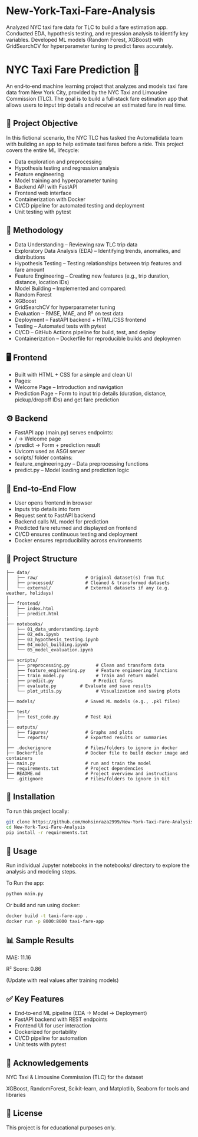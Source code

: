 # New-York-Taxi-Fare-Analysis
Analyzed NYC taxi fare data for TLC to build a fare estimation app. Conducted EDA, hypothesis testing, and regression analysis to identify key variables. Developed ML models (Random Forest, XGBoost) with GridSearchCV for hyperparameter tuning to predict fares accurately.
# NYC Taxi Fare Prediction 🚖

An end‑to‑end machine learning project that analyzes and models taxi fare data from New York City, provided by the NYC Taxi and Limousine Commission (TLC). The goal is to build a full‑stack fare estimation app that allows users to input trip details and receive an estimated fare in real time.

## 📌 Project Objective

In this fictional scenario, the NYC TLC has tasked the Automatidata team with building an app to help estimate taxi fares before a ride. This project covers the entire ML lifecycle:
- Data exploration and preprocessing
- Hypothesis testing and regression analysis
- Feature engineering
- Model training and hyperparameter tuning
- Backend API with FastAPI
- Frontend web interface
- Containerization with Docker
- CI/CD pipeline for automated testing and deployment
- Unit testing with pytest


## 🧪 Methodology

- Data Understanding – Reviewing raw TLC trip data
- Exploratory Data Analysis (EDA) – Identifying trends, anomalies, and distributions
- Hypothesis Testing – Testing relationships between trip features and fare amount
- Feature Engineering – Creating new features (e.g., trip duration, distance, location IDs)
- Model Building – Implemented and compared:
- Random Forest
- XGBoost
- GridSearchCV for hyperparameter tuning
- Evaluation – RMSE, MAE, and R² on test data
- Deployment – FastAPI backend + HTML/CSS frontend
- Testing – Automated tests with pytest
- CI/CD – GitHub Actions pipeline for build, test, and deploy
- Containerization – Dockerfile for reproducible builds and deploymen

## 🖥️ Frontend
- Built with HTML + CSS for a simple and clean UI
- Pages:
- Welcome Page – Introduction and navigation
- Prediction Page – Form to input trip details (duration, distance, pickup/dropoff IDs) and get fare prediction

## ⚙️ Backend
- FastAPI app (main.py) serves endpoints:
- / → Welcome page
- /predict → Form + prediction result
- Uvicorn used as ASGI server
- scripts/ folder contains:
- feature_engineering.py – Data preprocessing functions
- predict.py – Model loading and prediction logic

## 🚀 End-to-End Flow
- User opens frontend in browser
- Inputs trip details into form
- Request sent to FastAPI backend
- Backend calls ML model for prediction
- Predicted fare returned and displayed on frontend
- CI/CD ensures continuous testing and deployment
- Docker ensures reproducibility across environments


## 📁 Project Structure
```
├── data/
│   ├── raw/                  # Original dataset(s) from TLC
│   ├── processed/            # Cleaned & transformed datasets
│   └── external/             # External datasets if any (e.g. weather, holidays)
│
├── frontend/
│   ├── index.html
│   ├── predict.html
|
├── notebooks/
│   ├── 01_data_understanding.ipynb
│   ├── 02_eda.ipynb
│   ├── 03_hypothesis_testing.ipynb
│   ├── 04_model_building.ipynb
│   └── 05_model_evaluation.ipynb
│
├── scripts/
│   ├── preprocessing.py          # Clean and transform data
│   ├── feature_engineering.py    # Feature engineering functions
│   ├── train_model.py            # Train and return model
|   ├── predict.py               # Predict fares
│   ├── evaluate.py         # Evaluate and save results
│   └── plot_utils.py             # Visualization and saving plots
│
├── models/                   # Saved ML models (e.g., .pkl files)
│
├── test/
│   ├── test_code.py          # Test Api
|
├── outputs/
│   ├── figures/              # Graphs and plots
│   └── reports/              # Exported results or summaries
│
├── .dockerignore             # Files/folders to ignore in docker
├── Dockerfile                # Docker file to build docker image and containers
├── main.py                   # run and train the model
├── requirements.txt          # Project dependencies
├── README.md                 # Project overview and instructions
└── .gitignore                # Files/folders to ignore in Git
```

## 🔧 Installation

To run this project locally:

```bash
git clone https://github.com/mohsinraza2999/New-York-Taxi-Fare-Analysis.git
cd New-York-Taxi-Fare-Analysis
pip install -r requirements.txt
```
## 🚀 Usage

Run individual Jupyter notebooks in the notebooks/ directory to explore the analysis and modeling steps.

To Run the app:
``` bash
python main.py
```
Or build and run using docker:
``` bash
docker build -t taxi-fare-app .
docker run -p 8000:8000 taxi-fare-app

```

## 📊 Sample Results

MAE: 11.16

R² Score: 0.86

(Update with real values after training models)

## ✅ Key Features
- End‑to‑end ML pipeline (EDA → Model → Deployment)
- FastAPI backend with REST endpoints
- Frontend UI for user interaction
- Dockerized for portability
- CI/CD pipeline for automation
- Unit tests with pytest

## 🤝 Acknowledgements

NYC Taxi & Limousine Commission (TLC) for the dataset

XGBoost, RandomForest, Scikit-learn, and Matplotlib, Seaborn for tools and libraries

## 📄 License

This project is for educational purposes only.
